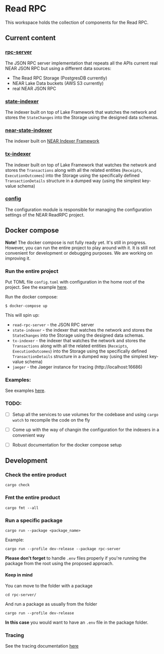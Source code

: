 # Read RPC

This workspace holds the collection of components for the Read RPC.

## Current content

### [rpc-server](rpc-server/README.md)

The JSON RPC server implementation that repeats all the APIs current real NEAR JSON RPC but using a different data sources:
- The Read RPC Storage (PostgresDB currently)
- NEAR Lake Data buckets (AWS S3 currently)
- real NEAR JSON RPC

### [state-indexer](state-indexer/README.md)

The indexer built on top of Lake Framework that watches the network and stores the `StateChanges` into the Storage using the designed data schemas.

### [near-state-indexer](near-state-indexer/README.md)

The indexer built on [NEAR Indexer Framework](https://github.com/nearprotocol/nearcore/tree/master/chain/indexer)

### [tx-indexer](tx-indexer/README.md)

The indexer built on top of Lake Framework that watches the network and stores the `Transactions` along with all the related entities (`Receipts`, `ExecutionOutcomes`) into the Storage using the specifically defined `TransactionDetails` structure in a dumped way (using the simplest key-value schema)

### [config](configuration/README.md)

The configuration module is responsible for managing the configuration settings of the NEAR ReadRPC project.

## Docker compose

**Note!** The docker compose is not fully ready yet. It's still in progress. However, you can run the entire project to play around with it. It is still not convenient for development or debugging purposes. We are working on improving it.

### Run the entire project

Put TOML file `config.toml` with configuration in the home root of the project.
See the example [here](./configuration/example.config.toml).

Run the docker compose:

```
$ docker-compose up
```

This will spin up:
- `read-rpc-server` - the JSON RPC server
- `state-indexer` - the indexer that watches the network and stores the `StateChanges` into the Storage using the designed data schemas.
- `tx-indexer` - the indexer that watches the network and stores the `Transactions` along with all the related entities (`Receipts`, `ExecutionOutcomes`) into the Storage using the specifically defined `TransactionDetails` structure in a dumped way (using the simplest key-value schema)
- `jaeger` - the Jaeger instance for tracing (http://localhost:16686)

### Examples: 
See examples [here](./examples/README.md).

### TODO:

- [ ] Setup all the services to use volumes for the codebase and using `cargo watch` to recompile the code on the fly
- [ ] Come up with the way of changin the configuration for the indexers in a convenient way
- [ ] Robust documentation for the docker compose setup


## Development

### Check the entire product

```
cargo check
```

### Fmt the entire product

```
cargo fmt --all
```

### Run a specific package

```
cargo run --package <package_name>
```

Example:

```
cargo run --profile dev-release --package rpc-server
```

**Please don't forget** to handle `.env` files properly if you're running the package from the root using the proposed approach.

#### Keep in mind

You can move to the folder with a package

```
cd rpc-server/
```

And run a package as usually from the folder

```
cargo run --profile dev-release
```

**In this case** you would want to have an `.env` file in the package folder.

### Tracing

See the tracing documentation [here](./docs/TRACING.md)
